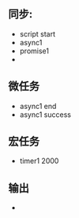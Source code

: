 ## 同步:
- script start
- async1
- promise1
- 

## 微任务
- async1 end
- async1 success

## 宏任务
- timer1 2000

## 输出
- 